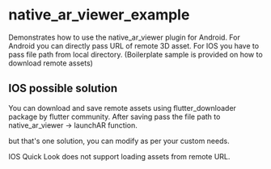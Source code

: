 # native_ar_viewer_example

Demonstrates how to use the native_ar_viewer plugin for Android. 
For Android you can directly pass URL of remote 3D asset.
For IOS you have to pass file path from local directory. (Boilerplate sample is provided on how to download remote assets)

## IOS possible solution

You can download and save remote assets using flutter_downloader package by flutter community.
After saving pass the file path to native_ar_viewer -> launchAR function.

but that's one solution, you can modify as per your custom needs.

IOS Quick Look does not support loading assets from remote URL.